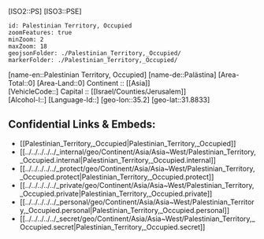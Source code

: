 ﻿---
confidential: public
isDeleted: false
location:
- 31.8833
- 35.2
SpocWebEntityId: 27000
tags:
- geo/Country
type: Country
---

[ISO2::PS] 
[ISO3::PSE] 
```leaflet
id: Palestinian Territory, Occupied
zoomFeatures: true 
minZoom: 2 
maxZoom: 18
geojsonFolder: ./Palestinian_Territory,_Occupied/
markerFolder: ./Palestinian_Territory,_Occupied/
```

[name-en::Palestinian Territory, Occupied] 
[name-de::Palästina] 
[Area-Total::0] 
[Area-Land::0] 
Continent :: [[Asia]]  
[VehicleCode::] 
Capital :: [[Israel/Counties/Jerusalem]]  
[Alcohol-l::] 
[Language-Id::] 
[geo-lon::35.2] 
[geo-lat::31.8833] 



## Confidential Links & Embeds: 
- [[Palestinian_Territory,_Occupied|Palestinian_Territory,_Occupied]]  
- [[../../../../../_internal/geo/Continent/Asia/Asia~West/Palestinian_Territory,_Occupied.internal|Palestinian_Territory,_Occupied.internal]]  
- [[../../../../../_protect/geo/Continent/Asia/Asia~West/Palestinian_Territory,_Occupied.protect|Palestinian_Territory,_Occupied.protect]] 
- [[../../../../../_private/geo/Continent/Asia/Asia~West/Palestinian_Territory,_Occupied.private|Palestinian_Territory,_Occupied.private]] 
- [[../../../../../_personal/geo/Continent/Asia/Asia~West/Palestinian_Territory,_Occupied.personal|Palestinian_Territory,_Occupied.personal]] 
- [[../../../../../_secret/geo/Continent/Asia/Asia~West/Palestinian_Territory,_Occupied.secret|Palestinian_Territory,_Occupied.secret]] 
